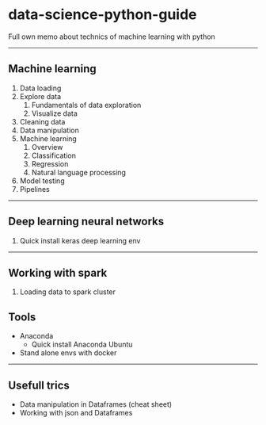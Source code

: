 # data-science-python-guide
Full own memo about technics of machine learning with python

---

## Machine learning

1. Data loading
2. Explore data
    1. Fundamentals of data exploration
    2. Visualize data
3. Cleaning data
4. Data manipulation
5. Machine learning
    1. Overview
    2. Classification
    3. Regression
    4. Natural language processing
6. Model testing
7. Pipelines

---

## Deep learning neural networks

1. Quick install keras deep learning env

---

## Working with spark

1. Loading data to spark cluster

## Tools

* Anaconda
    * Quick install Anaconda Ubuntu
* Stand alone envs with docker

---
## Usefull trics

* Data manipulation in Dataframes (cheat sheet)
* Working with json and Dataframes

